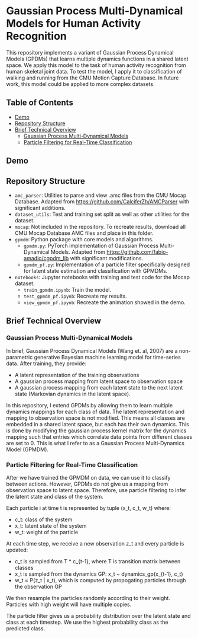﻿# Gaussian Process Multi-Dynamical Models for Human Activity Recognition

This repository implements a variant of Gaussian Process Dynamical Models (GPDMs) that learns multiple dynamics functions in a shared latent space. We apply this model to the task of human activity recognition from human skeletal joint data. To test the model, I apply it to classification of walking and running from the CMU Motion Capture Database. In future work, this model could be applied to more complex datasets. 

## Table of Contents
- [Demo](#demo)
- [Repository Structure](#repository-structure)
- [Brief Technical Overview](#brief-technical-overview)
  - [Gaussian Process Multi-Dynamical Models]($gaussian-process-multi-dynamical-models)
  - [Particle Filtering for Real-Time Classification]($particle-filtering-for-real-time-classification)

## Demo

## Repository Structure
- `amc_parser`: Utilities to parse and view .amc files from the CMU Mocap Database. Adapted from https://github.com/CalciferZh/AMCParser with significant additions.
- `dataset_utils`: Test and training set split as well as other utilities for the dataset.
- `mocap`: Not included in the repository. To recreate results, download all CMU Mocap Database AMC files and place in this folder.
- `gpmdm`: Python package with core models and algorithms.
    - `gpmdm.py`: PyTorch implementation of Gaussian Process Multi-Dynamical Models. Adapted from https://github.com/fabio-amadio/cgpdm_lib with significant modifications.
    - `gpmdm_pf.py`: Implementation of a particle filter specifically designed for latent state estimation and classification with GPMDMs.
- `notebooks`: Jupyter notebooks with training and test code for the Mocap dataset.
    - `train_gpmdm.ipynb`: Train the model.
    - `test_gpmdm_pf.ipynb`: Recreate my results.
    - `view_gpmdm_pf.ipynb`: Recreate the animation showed in the demo.

## Brief Technical Overview

### Gaussian Process Multi-Dynamical Models
In brief, Gaussian Process Dynamical Models (Wang et. al, 2007) are a non-parametric generative Bayesian machine learning model for time-series data. 
After training, they provide:
- A latent representation of the training observations
- A gaussian process mapping from latent space to observation space
- A gaussian process mapping from each latent state to the next latent state (Markovian dynamics in the latent space).

In this repository, I extend GPDMs by allowing them to learn multiple dynamics mappings for each class of data. The latent representation and mapping to observation space is not modified. This means all classes are embedded in a shared latent space, but each has their own dynamics. This is done by modifying the gaussian process kernel matrix for the dynamics mapping such that entries which correlate data points from different classes are set to 0. This is what I refer to as a Gaussian Process Multi-Dynamics Model (GPMDM).

### Particle Filtering for Real-Time Classification
After we have trained the GPMDM on data, we can use it to classify between actions. However, GPDMs do not give us a mapping from observation space to latent space. Therefore, use particle filtering to infer the latent state and class of the system. 

Each particle i at time t is represented by tuple (x_t, c_t, w_t) where:
- c_t: class of the system
- x_t: latent state of the system
- w_t: weight of the particle
  
At each time step, we receive a new observation z_t and every particle is updated:
- c_t is sampled from T * c_{t-1}, where T is transition matrix between classes
- x_t is sampled from the dynamics GP: x_t ~ dynamics_gp(x_{t-1}, c_t) 
- w_t ∝ P(z_t | x_t), which is computed by propogating particles through the observation GP

We then resample the particles randomly according to their weight. Particles with high weight will have multiple copies.

The particle filter gives us a probability distribution over the latent state and class at each timestep. We use the highest probability class as the predicted class.
